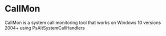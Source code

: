 # CallMon
CallMon is a system call monitoring tool that works on Windows 10 versions 2004+ using PsAltSystemCallHandlers 
